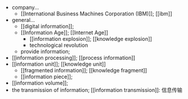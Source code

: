 - company...
    - [[International Business Machines Corporation (IBM)]]; [[ibm]]
- general...
    - [[digital information]];
    - [[Information Age]]; [[Internet Age]]
        - [[information explosion]]; [[knowledge explosion]]
        - technological revolution
    - provide information;
- [[information processing]]; [[process information]]
- [[information unit]]; [[knowledge unit]]
    - [[fragmented information]]; [[knowledge fragment]]
    - [[information piece]];
- [[information volume]];
- the transmission of information; [[information transmission]]: 信息传输
